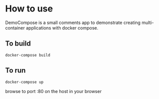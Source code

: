 # How to use
DemoCompose is a small comments app to demonstrate creating multi-container applications with docker compose.

## To build
<code>docker-compose build</code>

## To run
<code>docker-compose up</code>

browse to port :80 on the host in your browser
